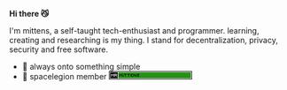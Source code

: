 **Hi there :smirk_cat:**

I'm mittens, a self-taught tech-enthusiast and programmer. learning, creating and researching is my thing. I stand for decentralization, privacy, security and free software.

- :telescope: always onto something simple
- :rocket: spacelegion member
[![img](assets/mittens.gif)](https://mr-mittens.github.io)

